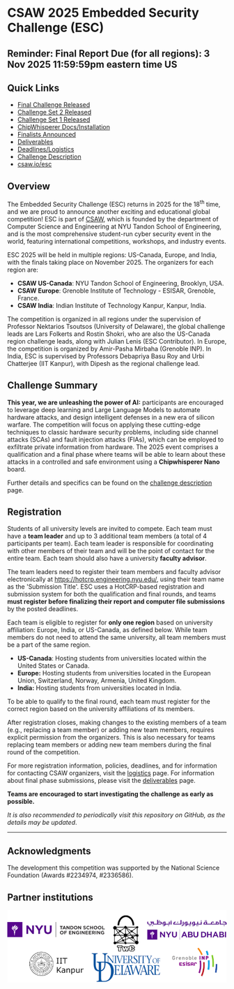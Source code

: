 CSAW 2025 Embedded Security Challenge (ESC)
===========================================

## Reminder: Final Report Due (for all regions): 3 Nov 2025 11:59:59pm eastern time US

## Quick Links

* [Final Challenge Released](https://github.com/TrustworthyComputing/csaw_esc_2025/blob/main/challenges/set3/)
* [Challenge Set 2 Released](https://github.com/TrustworthyComputing/csaw_esc_2025/blob/main/challenges/set2/)
* [Challenge Set 1 Released](https://github.com/TrustworthyComputing/csaw_esc_2025/blob/main/challenges/set1/)
* [ChipWhisperer Docs/Installation](https://chipwhisperer.readthedocs.io/en/latest/)
* [Finalists Announced](https://github.com/TrustworthyComputing/csaw_esc_2025/blob/main/finalists.md)
* [Deliverables](https://github.com/TrustworthyComputing/csaw_esc_2025/blob/main/deliverables.md)
* [Deadlines/Logistics](https://github.com/TrustworthyComputing/csaw_esc_2025/blob/main/logistics.md#competition-deadlines)
* [Challenge Description](https://github.com/TrustworthyComputing/csaw_esc_2025/blob/main/Challenge_Description.md)
* [csaw.io/esc](https://www.csaw.io/esc)

## Overview

The Embedded Security Challenge (ESC) returns in 2025 for the 18<sup>th</sup> time, and we are proud to announce another exciting and educational global competition! ESC is part of [CSAW](https://www.csaw.io/), which is founded by the department of Computer Science and Engineering at NYU Tandon School of Engineering, and is the most comprehensive student-run cyber security event in the world, featuring international competitions, workshops, and industry events.

ESC 2025 will be held in multiple regions: US-Canada, Europe, and India, with the finals taking place on November 2025. The organizers for each region are:

-   **CSAW US-Canada**: NYU Tandon School of Engineering, Brooklyn, USA.
-   **CSAW Europe**: Grenoble Institute of Technology - ESISAR, Grenoble, France.
-   **CSAW India**: Indian Institute of Technology Kanpur, Kanpur, India.

The competition is organized in all regions under the supervision of Professor Nektarios Tsoutsos (University of Delaware), the global challenge leads are Lars Folkerts and Rostin Shokri, who are also the US-Canada region challenge leads, along with Julian Lenis (ESC Contributor).
In Europe, the competition is organized by Amir-Pasha Mirbaha (Grenoble INP).
In India, ESC is supervised by Professors Debapriya Basu Roy and Urbi Chatterjee (IIT Kanpur), with Dipesh as the regional challenge lead.

## Challenge Summary

**This year, we are unleashing the power of AI:** participants are encouraged to leverage deep learning and Large Language Models to automate hardware attacks, and design intelligent defenses in a new era of silicon warfare. The competition will focus on applying these cutting-edge techniques to classic hardware security problems, including side channel attacks (SCAs) and fault injection attacks (FIAs), which can be employed to exfiltrate private information from hardware. The 2025 event comprises a qualification and a final phase where teams will be able to learn about these attacks in a controlled and safe environment using a **Chipwhisperer Nano**  board.

Further details and specifics can be found on the [challenge description](Challenge_Description.md) page.

## Registration

Students of all university levels are invited to compete. Each team must have a **team leader** and up to 3 additional team members (a total of 4 participants per team). Each team leader is responsible for coordinating with other members of their team and will be the point of contact for the entire team. Each team should also have a university **faculty advisor**.


The team leaders need to register their team members and faculty advisor electronically at https://hotcrp.engineering.nyu.edu/, using their team name as the 'Submission Title'. ESC uses a HotCRP-based registration and submission system for both the qualification and final rounds, and teams **must register before finalizing their report and computer file submissions** by the posted deadlines.


Each team is eligible to register for **only one region** based on university affiliation: Europe, India, or US-Canada, as defined below.
While team members do not need to attend the same university, all team members must be a part of the same region.

-   **US-Canada**: Hosting students from universities located within the United States or Canada.
-   **Europe:** Hosting students from universities located in the European Union, Switzerland, Norway, Armenia, United Kingdom.
-   **India:** Hosting students from universities located in India.

To be able to qualify to the final round, each team must register for the correct region based on the university affiliations of its members.


After registration closes, making changes to the existing members of a team (e.g., replacing a team member) or adding new team members, requires explicit permission from the organizers. This is also necessary for teams replacing team members or adding new team members during the final round of the competition.


For more registration information, policies, deadlines, and for information for contacting CSAW organizers, visit the [logistics](logistics.md) page. For information about final phase submissions, please visit the [deliverables](deliverables.md) page.

**Teams are encouraged to start investigating the challenge as early as possible.**

*It is also recommended to periodically visit this repository on GitHub, as the details may be updated*.

---

## Acknowledgments
The development this competition was supported by the National Science Foundation (Awards #2234974, #2336586).

## Partner institutions

<p align="center">
    <img src="./logos/logos.png" alt="logos"/>
</p>


[badge-license]: https://img.shields.io/badge/license-MIT-green.svg

